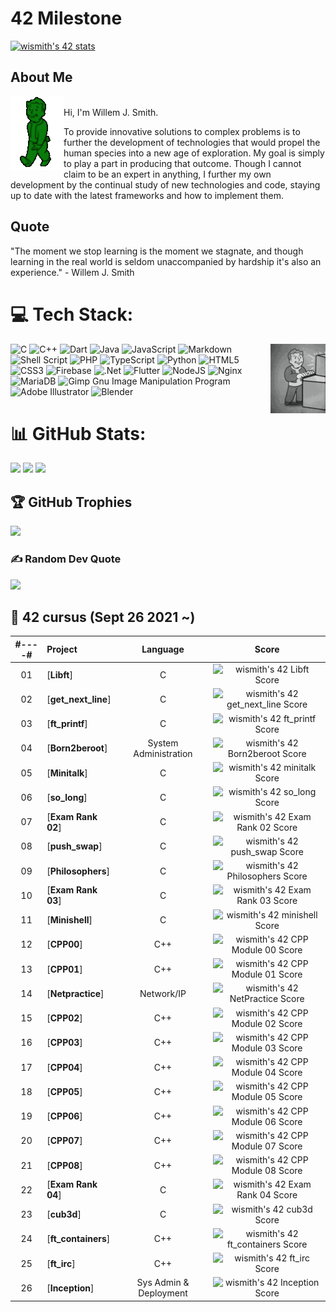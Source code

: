 <!-- ![](https://github.com/jsjohn1951/jsjohn1951/blob/main/graphics/falloutBoy.gif) -->

# 42 Milestone
[![wismith's 42 stats](https://badge.mediaplus.ma/greenbinary/wismith?UM6P=off)](https://github.com/oakoudad/badge42)

## About Me
<img align="left" src="https://github.com/jsjohn1951/jsjohn1951/blob/main/graphics/falloutBoy.gif">\
Hi, I'm Willem J. Smith.

To provide innovative solutions to complex problems is to further the development of technologies that would propel the human species into a new age of exploration. My goal is simply to play a part in producing that outcome. Though I cannot claim to be an expert in anything, I further my own development by the continual study of new technologies and code, staying up to date with the latest frameworks and how to implement them.


## Quote
"The moment we stop learning is the moment we stagnate, and though learning in the real world is seldom unaccompanied by hardship it's also an experience." - Willem J. Smith


# 💻 Tech Stack:
<img align="right" src="https://github.com/jsjohn1951/jsjohn1951/blob/main/graphics/falloutBoy2.gif">

![C](https://img.shields.io/badge/c-%2300599C.svg?style=for-the-badge&logo=c&logoColor=white) ![C++](https://img.shields.io/badge/c++-%2300599C.svg?style=for-the-badge&logo=c%2B%2B&logoColor=white) ![Dart](https://img.shields.io/badge/dart-%230175C2.svg?style=for-the-badge&logo=dart&logoColor=white) ![Java](https://img.shields.io/badge/java-%23ED8B00.svg?style=for-the-badge&logo=java&logoColor=white) ![JavaScript](https://img.shields.io/badge/javascript-%23323330.svg?style=for-the-badge&logo=javascript&logoColor=%23F7DF1E) ![Markdown](https://img.shields.io/badge/markdown-%23000000.svg?style=for-the-badge&logo=markdown&logoColor=white) ![Shell Script](https://img.shields.io/badge/shell_script-%23121011.svg?style=for-the-badge&logo=gnu-bash&logoColor=white) ![PHP](https://img.shields.io/badge/php-%23777BB4.svg?style=for-the-badge&logo=php&logoColor=white) ![TypeScript](https://img.shields.io/badge/typescript-%23007ACC.svg?style=for-the-badge&logo=typescript&logoColor=white) ![Python](https://img.shields.io/badge/python-3670A0?style=for-the-badge&logo=python&logoColor=ffdd54) ![HTML5](https://img.shields.io/badge/html5-%23E34F26.svg?style=for-the-badge&logo=html5&logoColor=white) ![CSS3](https://img.shields.io/badge/css3-%231572B6.svg?style=for-the-badge&logo=css3&logoColor=white) ![Firebase](https://img.shields.io/badge/firebase-%23039BE5.svg?style=for-the-badge&logo=firebase) ![.Net](https://img.shields.io/badge/.NET-5C2D91?style=for-the-badge&logo=.net&logoColor=white) ![Flutter](https://img.shields.io/badge/Flutter-%2302569B.svg?style=for-the-badge&logo=Flutter&logoColor=white) ![NodeJS](https://img.shields.io/badge/node.js-6DA55F?style=for-the-badge&logo=node.js&logoColor=white) ![Nginx](https://img.shields.io/badge/nginx-%23009639.svg?style=for-the-badge&logo=nginx&logoColor=white) ![MariaDB](https://img.shields.io/badge/MariaDB-003545?style=for-the-badge&logo=mariadb&logoColor=white) ![Gimp Gnu Image Manipulation Program](https://img.shields.io/badge/Gimp-657D8B?style=for-the-badge&logo=gimp&logoColor=FFFFFF) ![Adobe Illustrator](https://img.shields.io/badge/adobeillustrator-%23FF9A00.svg?style=for-the-badge&logo=adobeillustrator&logoColor=white) ![Blender](https://img.shields.io/badge/blender-%23F5792A.svg?style=for-the-badge&logo=blender&logoColor=white)

# 📊 GitHub Stats:
![](https://github-readme-stats.vercel.app/api?username=jsjohn1951&theme=tokyonight&hide_border=false&include_all_commits=false&count_private=false) ![](https://github-readme-streak-stats.herokuapp.com/?user=jsjohn1951&theme=tokyonight&hide_border=false) ![](https://github-readme-stats.vercel.app/api/top-langs/?username=jsjohn1951&theme=tokyonight&hide_border=false&include_all_commits=false&count_private=false&layout=compact)

## 🏆 GitHub Trophies
![](https://github-profile-trophy.vercel.app/?username=jsjohn1951&theme=radical&no-frame=true&no-bg=false&margin-w=4)

### ✍️ Random Dev Quote
![](https://quotes-github-readme.vercel.app/api?type=horizontal&theme=radical)

##  :notebook_with_decorative_cover: 42 cursus (Sept 26 2021 ~)

<div align="center">

| #----# | Project                                                      |            Language            |                            Score                             |
| :----: | :----------------------------------------------------------- | :----------------------------: | :----------------------------------------------------------: |
|   01   | [**Libft**] |               C                        |  ![wismith's 42 Libft Score](https://badge42.vercel.app/api/v2/cljdfmj8o001108mk9cpopdzu/project/2354846)|
|   02   | [**get_next_line**] |               C                | ![wismith's 42 get_next_line Score](https://badge42.vercel.app/api/v2/cljdfmj8o001108mk9cpopdzu/project/2392515)|
|   03   | [**ft_printf**] |               C                    | ![wismith's 42 ft_printf Score](https://badge42.vercel.app/api/v2/cljdfmj8o001108mk9cpopdzu/project/2453781)|
|   04   | [**Born2beroot**] |       System Administration      | ![wismith's 42 Born2beroot Score](https://badge42.vercel.app/api/v2/cljdfmj8o001108mk9cpopdzu/project/2462766)|
|   05   | [**Minitalk**] |               C                     | ![wismith's 42 minitalk Score](https://badge42.vercel.app/api/v2/cljdfmj8o001108mk9cpopdzu/project/2529101)|
|   06   | [**so_long**] |                  C                   | ![wismith's 42 so_long Score](https://badge42.vercel.app/api/v2/cljdfmj8o001108mk9cpopdzu/project/2564926)|
|   07   | [**Exam Rank 02**] |               C                 | ![wismith's 42 Exam Rank 02 Score](https://badge42.vercel.app/api/v2/cljdfmj8o001108mk9cpopdzu/project/2573886)|
|   08   | [**push_swap**] |               C                    | ![wismith's 42 push_swap Score](https://badge42.vercel.app/api/v2/cljdfmj8o001108mk9cpopdzu/project/2580934)|
|   09   | [**Philosophers**] |            C                    | ![wismith's 42 Philosophers Score](https://badge42.vercel.app/api/v2/cljdfmj8o001108mk9cpopdzu/project/2600474)|
|   10   | [**Exam Rank 03**] |               C                 | ![wismith's 42 Exam Rank 03 Score](https://badge42.vercel.app/api/v2/cljdfmj8o001108mk9cpopdzu/project/2586368)|
|   11   | [**Minishell**] |               C                    | ![wismith's 42 minishell Score](https://badge42.vercel.app/api/v2/cljdfmj8o001108mk9cpopdzu/project/2599876)|
|   12   | [**CPP00**] |                    C++                 | ![wismith's 42 CPP Module 00 Score](https://badge42.vercel.app/api/v2/cljdfmj8o001108mk9cpopdzu/project/2847112)|
|   13   | [**CPP01**] |                    C++                 | ![wismith's 42 CPP Module 01 Score](https://badge42.vercel.app/api/v2/cljdfmj8o001108mk9cpopdzu/project/2853338)|
|   14   | [**Netpractice**] |           Network/IP             | ![wismith's 42 NetPractice Score](https://badge42.vercel.app/api/v2/cljdfmj8o001108mk9cpopdzu/project/2821998)|
|   15   | [**CPP02**] |                    C++                 | ![wismith's 42 CPP Module 02 Score](https://badge42.vercel.app/api/v2/cljdfmj8o001108mk9cpopdzu/project/2858831)|
|   16   | [**CPP03**] |                    C++                 | ![wismith's 42 CPP Module 03 Score](https://badge42.vercel.app/api/v2/cljdfmj8o001108mk9cpopdzu/project/2898983)|
|   17   | [**CPP04**] |                    C++                 | ![wismith's 42 CPP Module 04 Score](https://badge42.vercel.app/api/v2/cljdfmj8o001108mk9cpopdzu/project/2905379)|
|   18   | [**CPP05**] |                    C++                 | ![wismith's 42 CPP Module 05 Score](https://badge42.vercel.app/api/v2/cljdfmj8o001108mk9cpopdzu/project/2911425)|
|   19   | [**CPP06**] |                    C++                 | ![wismith's 42 CPP Module 06 Score](https://badge42.vercel.app/api/v2/cljdfmj8o001108mk9cpopdzu/project/2918601)|
|   20   | [**CPP07**] |                    C++                 | ![wismith's 42 CPP Module 07 Score](https://badge42.vercel.app/api/v2/cljdfmj8o001108mk9cpopdzu/project/2922817)|
|   21   | [**CPP08**] |                    C++                 | ![wismith's 42 CPP Module 08 Score](https://badge42.vercel.app/api/v2/cljdfmj8o001108mk9cpopdzu/project/2923822)|
|   22   | [**Exam Rank 04**] |             C                   | ![wismith's 42 Exam Rank 04 Score](https://badge42.vercel.app/api/v2/cljdfmj8o001108mk9cpopdzu/project/2926188)|
|   23   | [**cub3d**] |                   C                    | ![wismith's 42 cub3d Score](https://badge42.vercel.app/api/v2/cljdfmj8o001108mk9cpopdzu/project/2820548)|
|   24   | [**ft_containers**] |            C++                 | ![wismith's 42 ft_containers Score](https://badge42.vercel.app/api/v2/cljdfmj8o001108mk9cpopdzu/project/2964788)|
|   25   | [**ft_irc**] |                   C++                 | ![wismith's 42 ft_irc Score](https://badge42.vercel.app/api/v2/cljdfmj8o001108mk9cpopdzu/project/3093461)|
|   26   | [**Inception**] |          Sys Admin & Deployment    | ![wismith's 42 Inception Score](https://badge42.vercel.app/api/v2/cljdfmj8o001108mk9cpopdzu/project/2964789)|

</div>
